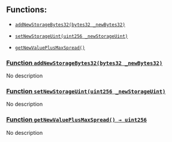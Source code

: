 ## Functions:

- [`addNewStorageBytes32(bytes32 _newBytes32)`](#FlowMarginProtocolNewVersion-addNewStorageBytes32-bytes32-)

- [`setNewStorageUint(uint256 _newStorageUint)`](#FlowMarginProtocolNewVersion-setNewStorageUint-uint256-)

- [`getNewValuePlusMaxSpread()`](#FlowMarginProtocolNewVersion-getNewValuePlusMaxSpread--)

### [Function `addNewStorageBytes32(bytes32 _newBytes32)`](#FlowMarginProtocolNewVersion-addNewStorageBytes32-bytes32-)

No description

### [Function `setNewStorageUint(uint256 _newStorageUint)`](#FlowMarginProtocolNewVersion-setNewStorageUint-uint256-)

No description

### [Function `getNewValuePlusMaxSpread() → uint256`](#FlowMarginProtocolNewVersion-getNewValuePlusMaxSpread--)

No description
